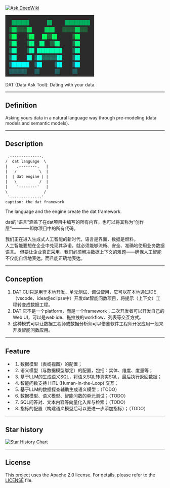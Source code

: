 
[![Ask DeepWiki](https://deepwiki.com/badge.svg)](https://deepwiki.com/junjiem/dat)


![DAT](./images/dat.png)

DAT (Data Ask Tool): Dating with your data.


---


## Definition

Asking yours data in a natural language way through pre-modeling (data models and semantic models).


---


## Description

```
 .--------------.
/  dat language  \
|    .--------.   |
|   /          \  |
|  | dat engine | |
|   \          /  |
|    '--------'   |
\                /
 '--------------'
caption: the dat framework
```

The language and the engine create the dat framework.

dat的“语言”涵盖了在dat项目中编写的所有内容。也可以将其称为“创作层”————即你项目中的所有代码。

我们正在进入生成式人工智能的新时代，语言是界面，数据是燃料。  
人工智能要想在企业中兑现其承诺，就必须能够流畅、安全、准确地使用业务数据语言。
但要让企业真正采用，我们必须解决数据上下文的难题——确保人工智能不仅能自信地表达，而且能正确地表达。


---


## Conception

1. DAT CLI只是用于本地开发、单元测试、调试使用，它可以在本地通过IDE（vscode、idea或eclipse中）开发dat智能问数项目，将提示（上下文）工程转变成数据工程。
2. DAT 它不是一个platform，而是一个framework；二次开发者可以开发自己的Web UI，可以是web ide、拖拉拽的workflow、列表等交互方式。
3. 这种模式可以让数据工程师或数据分析师可以借鉴软件工程师开发应用一般来开发智能问数应用。


---

## Feature

- 1. 数据模型（表或视图）的配置；
- 2. 语义模型（与数据模型绑定）的配置，包括：实体、维度、度量等；
- 3. 基于LLM的生成语义SQL，将语义SQL转真实SQL，最后执行返回数据；
- 4. 智能问数支持 HITL (Human-in-the-Loop) 交互；
- 5. 基于LLM的数据探查辅助生成语义模型；（TODO）
- 6. 数据模型、语义模型、智能问数的单元测试；（TODO）
- 7. SQL问答对、文本内容等向量化入库与检索；（TODO）
- 8. 指标的配置（构建语义模型后可以更进一步添加指标）；（TODO）



---

## Star history

[![Star History Chart](https://api.star-history.com/svg?repos=junjiem/dat&type=Date)](https://star-history.com/#junjiem/dat&Date)


---

## License

This project uses the Apache 2.0 license. For details, please refer to the [LICENSE](https://github.com/junjiem/dat/blob/main/LICENSE) file.

